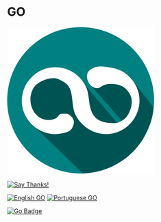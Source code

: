 # GO

![Logo](../../../logo/logo.png)

[![Say Thanks!](https://img.shields.io/badge/Say%20Thanks-!-1EAEDB.svg?longCache=true&style=for-the-badge)](https://saythanks.io/to/Fazendaaa)

[![English GO](https://img.shields.io/badge/Language-EN-blue.svg?longCache=true&style=for-the-badge)](./GO.md)
[![Portuguese GO](https://img.shields.io/badge/Linguagem-PT-green.svg?longCache=true&style=for-the-badge)](./GO.PT.md)

[![Go Badge](https://img.shields.io/badge/Go-12/627-orange.svg?longCache=true&style=flat-square)](../../../src/go/)
